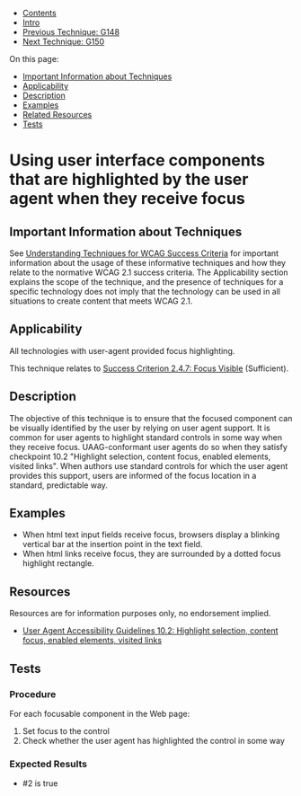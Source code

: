 -   [Contents](https://www.w3.org/WAI/WCAG21/Techniques/#techniques "Table of Contents")
-   [Intro](https://www.w3.org/WAI/WCAG21/Techniques/#introduction "Introduction to Techniques")
-   [Previous Technique: G148](G148)
-   [Next Technique: G150](G150)

On this page:

-   [Important Information about Techniques](#important-information)
-   [Applicability](#applicability)
-   [Description](#description)
-   [Examples](#examples)
-   [Related Resources](#resources)
-   [Tests](#tests)

Using user interface components that are highlighted by the user agent when they receive focus
==============================================================================================

Important Information about Techniques
--------------------------------------

See [Understanding Techniques for WCAG Success Criteria](https://www.w3.org/WAI/WCAG21/Understanding/understanding-techniques) for important information about the usage of these informative techniques and how they relate to the normative WCAG 2.1 success criteria. The Applicability section explains the scope of the technique, and the presence of techniques for a specific technology does not imply that the technology can be used in all situations to create content that meets WCAG 2.1.

Applicability
-------------

All technologies with user-agent provided focus highlighting.

This technique relates to [Success Criterion 2.4.7: Focus Visible](https://www.w3.org/WAI/WCAG21/Understanding/focus-visible) (Sufficient).

Description
-----------

The objective of this technique is to ensure that the focused component can be visually identified by the user by relying on user agent support. It is common for user agents to highlight standard controls in some way when they receive focus. UAAG-conformant user agents do so when they satisfy checkpoint 10.2 "Highlight selection, content focus, enabled elements, visited links". When authors use standard controls for which the user agent provides this support, users are informed of the focus location in a standard, predictable way.

Examples
--------

-   When html text input fields receive focus, browsers display a blinking vertical bar at the insertion point in the text field.
-   When html links receive focus, they are surrounded by a dotted focus highlight rectangle.

Resources
---------

Resources are for information purposes only, no endorsement implied.

-   [User Agent Accessibility Guidelines 10.2: Highlight selection, content focus, enabled elements, visited links](https://www.w3.org/TR/UAAG10/guidelines.html#tech-interaction-highlight)

Tests
-----

### Procedure

For each focusable component in the Web page:

1.  Set focus to the control
2.  Check whether the user agent has highlighted the control in some way

### Expected Results

-   \#2 is true
